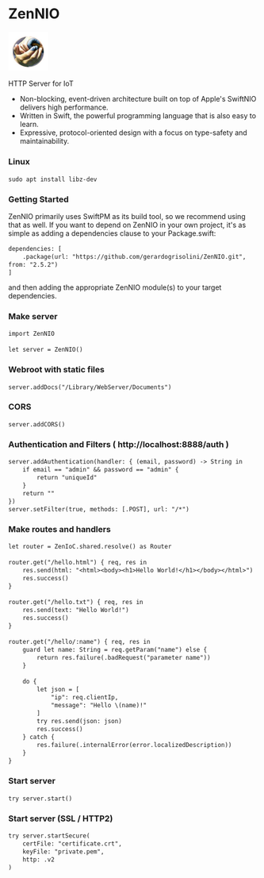 # ZenNIO

<img src="https://github.com/gerardogrisolini/ZenRetail/blob/master/Assets/logo.png?raw=true" width="80" alt="ZenRetail - RMS" />

HTTP Server for IoT

<ul>
<li>Non-blocking, event-driven architecture built on top of Apple's SwiftNIO delivers high performance.</li>
<li>Written in Swift, the powerful programming language that is also easy to learn.</li>
<li>Expressive, protocol-oriented design with a focus on type-safety and maintainability.</li>
</ul>

### Linux
```
sudo apt install libz-dev
```

### Getting Started

ZenNIO primarily uses SwiftPM as its build tool, so we recommend using that as well. If you want to depend on ZenNIO in your own project, it's as simple as adding a dependencies clause to your Package.swift:
```
dependencies: [
    .package(url: "https://github.com/gerardogrisolini/ZenNIO.git", from: "2.5.2")
]
```
and then adding the appropriate ZenNIO module(s) to your target dependencies.


### Make server
```
import ZenNIO

let server = ZenNIO()
```

### Webroot with static files
```
server.addDocs("/Library/WebServer/Documents")
```

### CORS
```
server.addCORS()
```

### Authentication and Filters ( http://localhost:8888/auth )

```
server.addAuthentication(handler: { (email, password) -> String in
    if email == "admin" && password == "admin" {
        return "uniqueId"
    }
    return ""
})
server.setFilter(true, methods: [.POST], url: "/*")
```

### Make routes and handlers

```
let router = ZenIoC.shared.resolve() as Router

router.get("/hello.html") { req, res in
    res.send(html: "<html><body><h1>Hello World!</h1></body></html>")
    res.success()
}

router.get("/hello.txt") { req, res in
    res.send(text: "Hello World!")
    res.success()
}

router.get("/hello/:name") { req, res in
    guard let name: String = req.getParam("name") else {
        return res.failure(.badRequest("parameter name"))
    }

    do {
        let json = [
            "ip": req.clientIp,
            "message": "Hello \(name)!"
        ]
        try res.send(json: json)
        res.success()
    } catch {
        res.failure(.internalError(error.localizedDescription))
    }
}
```

### Start server

```
try server.start()
```

### Start server (SSL / HTTP2)

```
try server.startSecure(
    certFile: "certificate.crt",
    keyFile: "private.pem",
    http: .v2
)
```
